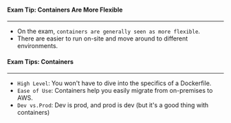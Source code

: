 #### Exam Tip: Containers Are More Flexible

___

* On the exam, `containers are generally seen as more flexible`.
* There are easier to run on-site and move around to different environments.

#### Exam Tips: Containers

___

* `High Level`: You won't have to dive into the specifics of a Dockerfile.
* `Ease of Use`: Containers help you easily migrate from on-premises to AWS.
* `Dev vs.Prod`: Dev is prod, and prod is dev (but it's a good thing with containers)


